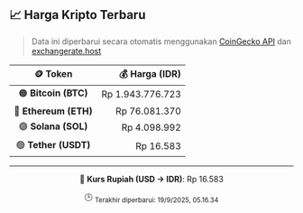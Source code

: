 

<!-- HARGA_KRIPTO -->
## 📈 Harga Kripto Terbaru

> Data ini diperbarui secara otomatis menggunakan [CoinGecko API](https://www.coingecko.com/) dan [exchangerate.host](https://exchangerate.host/)

<div align="center">

| 🪙 Token | 💰 Harga (IDR) |
|:------:|---------------:|
| 🟠 **Bitcoin (BTC)**   | Rp 1.943.776.723 |
| 🔵 **Ethereum (ETH)**  | Rp 76.081.370 |
| 🟣 **Solana (SOL)**    | Rp 4.098.992 |
| 🟢 **Tether (USDT)**   | Rp 16.583 |

---

💱 **Kurs Rupiah (USD → IDR)**: Rp 16.583

🕒 <sub>Terakhir diperbarui: 19/9/2025, 05.16.34</sub>

</div>
<!-- /HARGA_KRIPTO -->